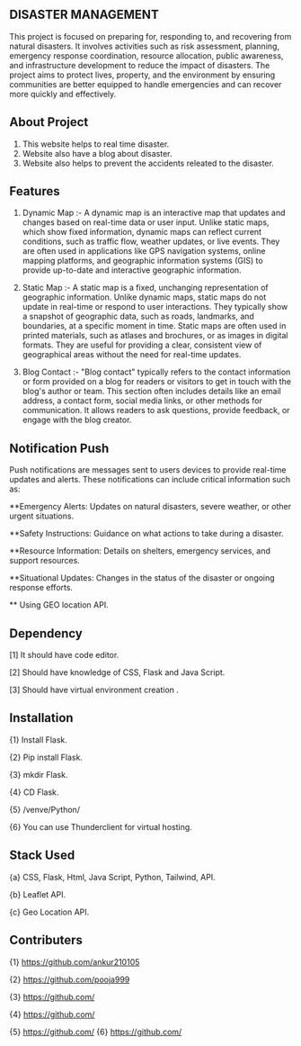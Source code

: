 
## DISASTER MANAGEMENT 

This  project is focused on preparing for, responding to, and recovering from natural disasters. It involves activities such as risk assessment, planning, emergency response coordination, resource allocation, public awareness, and infrastructure development to reduce the impact of disasters. The project aims to protect lives, property, and the environment by ensuring communities are better equipped to handle emergencies and can recover more quickly and effectively.

## About Project
 1. This website helps to real time disaster.
 2. Website also have a blog about disaster.
 3. Website also helps to prevent the accidents releated to the disaster.
## Features
1. Dynamic Map :- A dynamic map is an interactive map that updates and changes based on real-time data or user input. Unlike static maps, which show fixed information, dynamic maps can reflect current conditions, such as traffic flow, weather updates, or live events. They are often used in applications like GPS navigation systems, online mapping platforms, and geographic information systems (GIS) to provide up-to-date and interactive geographic information.

2. Static Map :- A static map is a fixed, unchanging representation of geographic information. Unlike dynamic maps, static maps do not update in real-time or respond to user interactions. They typically show a snapshot of geographic data, such as roads, landmarks, and boundaries, at a specific moment in time. Static maps are often used in printed materials, such as atlases and brochures, or as images in digital formats. They are useful for providing a clear, consistent view of geographical areas without the need for real-time updates.

3. Blog Contact :- "Blog contact" typically refers to the contact information or form provided on a blog for readers or visitors to get in touch with the blog's author or team. This section often includes details like an email address, a contact form, social media links, or other methods for communication. It allows readers to ask questions, provide feedback, or engage with the blog creator.
## Notification Push

Push notifications are messages sent to users devices to provide real-time updates and alerts. These notifications can include critical information such as:

**Emergency Alerts:  Updates on natural disasters, severe weather, or other urgent situations.

**Safety Instructions:  Guidance on what actions to take during a disaster.

**Resource Information:  Details on shelters, emergency services, and support resources.

**Situational Updates:  Changes in the status of the disaster or ongoing response efforts.

** Using GEO location API.
## Dependency

[1] It should have code editor.

[2] Should have knowledge of CSS, Flask and Java Script.

[3] Should have virtual environment creation .
## Installation

{1} Install Flask.

{2} Pip install Flask.

{3} mkdir Flask.

{4} CD Flask.

{5} /venve/Python/

{6} You can use Thunderclient for virtual hosting.
## Stack Used 
{a} CSS, Flask, Html, Java Script, Python, Tailwind, API.

{b} Leaflet API.

{c} Geo Location API.
## Contributers
{1}   https://github.com/ankur210105

 {2} https://github.com/pooja999
 
  {3} https://github.com/
  
   {4} https://github.com/
   
{5} https://github.com/
 {6} https://github.com/
